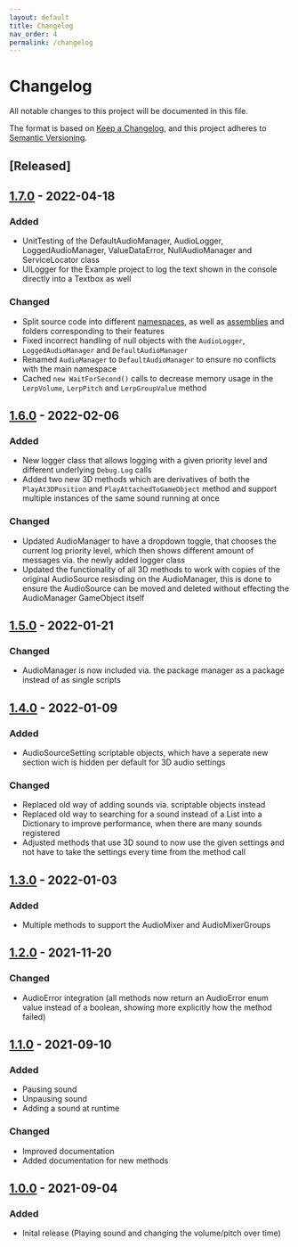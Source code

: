 ```yaml
---
layout: default
title: Changelog
nav_order: 4
permalink: /changelog
---
```


# Changelog
All notable changes to this project will be documented in this file.

The format is based on [Keep a Changelog](https://keepachangelog.com/en/1.0.0/),
and this project adheres to [Semantic Versioning](https://semver.org/spec/v2.0.0.html).

## [Released]

## [1.7.0](https://github.com/MathewHDYT/Unity-Audio-Manager/releases/tag/v1.7.0) - 2022-04-18

### Added
- UnitTesting of the DefaultAudioManager, AudioLogger, LoggedAudioManager, ValueDataError, NullAudioManager and ServiceLocator class
- UILogger for the Example project to log the text shown in the console directly into a Textbox as well

### Changed
- Split source code into different [namespaces](https://docs.unity3d.com/Manual/Namespaces.html), as well as [assemblies](https://docs.unity3d.com/Manual/ScriptCompilationAssemblyDefinitionFiles.html) and folders corresponding to their features
- Fixed incorrect handling of null objects with the ```AudioLogger```, ```LoggedAudioManager``` and ```DefaultAudioManager```
- Renamed ```AudioManager``` to ```DefaultAudioManager``` to ensure no conflicts with the main namespace
- Cached ```new WaitForSecond()``` calls to decrease memory usage in the ```LerpVolume```, ```LerpPitch``` and ```LerpGroupValue``` method


## [1.6.0](https://github.com/MathewHDYT/Unity-Audio-Manager/releases/tag/v1.6.0) - 2022-02-06

### Added
- New logger class that allows logging with a given priority level and different underlying ```Debug.Log``` calls
- Added two new 3D methods which are derivatives of both the ```PlayAt3DPosition``` and ```PlayAttachedToGameObject``` method and support multiple instances of the same sound running at once

### Changed
- Updated AudioManager to have a dropdown toggle, that chooses the current log priority level, which then shows different amount of messages via. the newly added logger class
- Updated the functionality of all 3D methods to work with copies of the original AudioSource resisding on the AudioManager, this is done to ensure the AudioSource can be moved and deleted without effecting the AudioManager GameObject itself


## [1.5.0](https://github.com/MathewHDYT/Unity-Audio-Manager/releases/tag/v1.5.0) - 2022-01-21

### Changed
- AudioManager is now included via. the package manager as a package instead of as single scripts


## [1.4.0](https://github.com/MathewHDYT/Unity-Audio-Manager/releases/tag/v1.4.0) - 2022-01-09

### Added
- AudioSourceSetting scriptable objects, which have a seperate new section wich is hidden per default for 3D audio settings

### Changed
- Replaced old way of adding sounds via. scriptable objects instead
- Replaced old way to searching for a sound instead of a List into a Dictionary to improve performance, when there are many sounds registered
- Adjusted methods that use 3D sound to now use the given settings and not have to take the settings every time from the method call


## [1.3.0](https://github.com/MathewHDYT/Unity-Audio-Manager/releases/tag/v1.3.0) - 2022-01-03

### Added
- Multiple methods to support the AudioMixer and AudioMixerGroups


## [1.2.0](https://github.com/MathewHDYT/Unity-Audio-Manager/releases/tag/v1.2.0) - 2021-11-20

### Changed
- AudioError integration (all methods now return an AudioError enum value instead of a boolean, showing more explicitly how the method failed)


## [1.1.0](https://github.com/MathewHDYT/Unity-Audio-Manager/releases/tag/v1.1.0) - 2021-09-10

### Added
- Pausing sound
- Unpausing sound
- Adding a sound at runtime

### Changed
- Improved documentation
- Added documentation for new methods

## [1.0.0](https://github.com/MathewHDYT/Unity-Audio-Manager/releases/tag/v1.0.0) - 2021-09-04

### Added
- Inital release (Playing sound and changing the volume/pitch over time)
